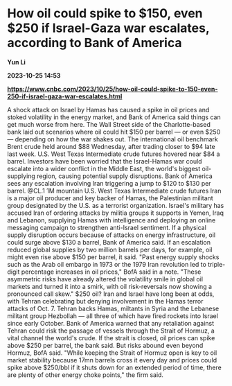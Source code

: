 # How oil could spike to $150, even $250 if Israel-Gaza war escalates, according to Bank of America
**Yun Li**

**2023-10-25 14:53**

**https://www.cnbc.com/2023/10/25/how-oil-could-spike-to-150-even-250-if-israel-gaza-war-escalates.html**

A shock attack on Israel by Hamas has caused a spike in oil prices and stoked volatility in the energy market, and Bank of America said things can get much worse from here. The Wall Street side of the Charlotte-based bank laid out scenarios where oil could hit $150 per barrel — or even $250 — depending on how the war shakes out. The international oil benchmark Brent crude held around $88 Wednesday, after trading closer to $94 late last week. U.S. West Texas Intermediate crude futures hovered near $84 a barrel. Investors have been worried that the Israel-Hamas war could escalate into a wider conflict in the Middle East, the world's biggest oil-supplying region, causing potential supply disruptions. Bank of America sees any escalation involving Iran triggering a jump to $120 to $130 per barrel. @CL.1 1M mountain U.S. West Texas Intermediate crude futures Iran is a major oil producer and key backer of Hamas, the Palestinian militant group designated by the U.S. as a terrorist organization. Israel's military has accused Iran of ordering attacks by militia groups it supports in Yemen, Iraq and Lebanon, supplying Hamas with intelligence and deploying an online messaging campaign to strengthen anti-Israel sentiment. If a physical supply disruption occurs because of attacks on energy infrastructure, oil could surge above $130 a barrel, Bank of America said. If an escalation reduced global supplies by two million barrels per days, for example, oil might even rise above $150 per barrel, it said. "Past energy supply shocks such as the Arab oil embargo in 1973 or the 1979 Iran revolution led to triple-digit percentage increases in oil prices," BofA said in a note. "These asymmetric risks have already altered the volatility smile in global oil markets and turned it into a smirk, with oil risk-reversals now showing a pronounced call skew." $250 oil? Iran and Israel have long been at odds, with Tehran celebrating but denying involvement in the Hamas terror attacks of Oct. 7. Tehran backs Hamas, miltants in Syria and the Lebanese militant group Hezbollah — all three of which have fired rockets into Israel since early October. Bank of America warned that any retaliation against Tehran could risk the passage of vessels through the Strait of Hormuz, a vital channel the world's crude. If the strait is closed, oil prices can spike above $250 per barrel, the bank said. But risks abound even beyond Hormuz, BofA said. "While keeping the Strait of Hormuz open is key to oil market stability because 17mn barrels cross it every day and prices could spike above $250/bbl if it shuts down for an extended period of time, there are plenty of other energy choke points," the firm said.
